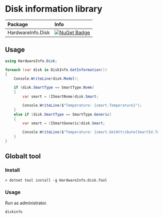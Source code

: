 # Disk information library

| Package | Info |
|:-|:-|
| HardwareInfo.Disk | [![NuGet Badge](https://buildstats.info/nuget/HardwareInfo.Disk)](https://www.nuget.org/packages/HardwareInfo.Disk/) |

## Usage

```csharp
using HardwareInfo.Disk;

foreach (var disk in DiskInfo.GetInformation())
{
    Console.WriteLine(disk.Model);

    if (disk.SmartType == SmartType.Nvme)
    {
        var smart = (ISmartNvme)disk.Smart;

        Console.WriteLine($"Temperature: {smart.Temperature}");
    }
    else if (disk.SmartType == SmartType.Generic)
    {
        var smart = (ISmartGeneric)disk.Smart;

        Console.WriteLine($"Temperature: {smart.GetAttribute(SmartId.Temperature)?.RawValue}");
    }
}
```

## Globalt tool

### Install

```
> dotnet tool install -g HardwareInfo.Disk.Tool
```

### Usage

Run as administrator.

```
diskinfo
```
